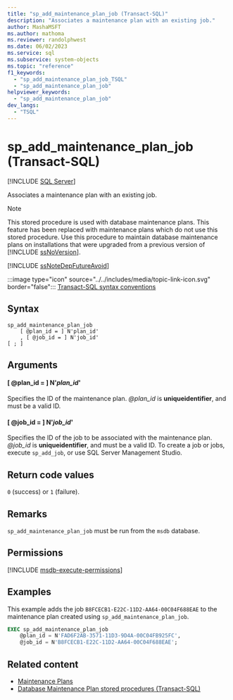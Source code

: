 ```yaml
---
title: "sp_add_maintenance_plan_job (Transact-SQL)"
description: "Associates a maintenance plan with an existing job."
author: MashaMSFT
ms.author: mathoma
ms.reviewer: randolphwest
ms.date: 06/02/2023
ms.service: sql
ms.subservice: system-objects
ms.topic: "reference"
f1_keywords:
  - "sp_add_maintenance_plan_job_TSQL"
  - "sp_add_maintenance_plan_job"
helpviewer_keywords:
  - "sp_add_maintenance_plan_job"
dev_langs:
  - "TSQL"
---
```

# sp_add_maintenance_plan_job (Transact-SQL)

[!INCLUDE [SQL Server](../../includes/applies-to-version/sqlserver.md)]

Associates a maintenance plan with an existing job.

> [!NOTE]  
> This stored procedure is used with database maintenance plans. This feature has been replaced with maintenance plans which do not use this stored procedure. Use this procedure to maintain database maintenance plans on installations that were upgraded from a previous version of [!INCLUDE [ssNoVersion](../../includes/ssnoversion-md.md)].

[!INCLUDE [ssNoteDepFutureAvoid](../../includes/ssnotedepfutureavoid-md.md)]

:::image type="icon" source="../../includes/media/topic-link-icon.svg" border="false"::: [Transact-SQL syntax conventions](../../t-sql/language-elements/transact-sql-syntax-conventions-transact-sql.md)

## Syntax

```syntaxsql
sp_add_maintenance_plan_job
    [ @plan_id = ] N'plan_id'
    , [ @job_id = ] N'job_id'
[ ; ]
```

## Arguments

#### [ @plan_id = ] N'*plan_id*'

Specifies the ID of the maintenance plan. *@plan_id* is **uniqueidentifier**, and must be a valid ID.

#### [ @job_id = ] N'*job_id*'

Specifies the ID of the job to be associated with the maintenance plan. *@job_id* is **uniqueidentifier**, and must be a valid ID. To create a job or jobs, execute `sp_add_job`, or use SQL Server Management Studio.

## Return code values

`0` (success) or `1` (failure).

## Remarks

`sp_add_maintenance_plan_job` must be run from the `msdb` database.

## Permissions

[!INCLUDE [msdb-execute-permissions](../../includes/msdb-execute-permissions.md)]

## Examples

This example adds the job `B8FCECB1-E22C-11D2-AA64-00C04F688EAE` to the maintenance plan created using `sp_add_maintenance_plan_job`.

```sql
EXEC sp_add_maintenance_plan_job
    @plan_id = N'FAD6F2AB-3571-11D3-9D4A-00C04FB925FC',
    @job_id = N'B8FCECB1-E22C-11D2-AA64-00C04F688EAE';
```

## Related content

- [Maintenance Plans](../maintenance-plans/maintenance-plans.md)
- [Database Maintenance Plan stored procedures (Transact-SQL)](database-maintenance-plan-stored-procedures-transact-sql.md)
